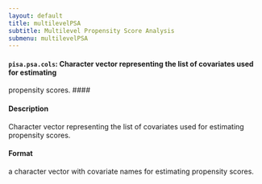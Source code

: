 ```yaml
---
layout: default
title: multilevelPSA
subtitle: Multilevel Propensity Score Analysis
submenu: multilevelPSA
---
```


#### `pisa.psa.cols`: Character vector representing the list of covariates used for estimating
 propensity scores. ####

#### Description ####


 Character vector representing the list of covariates used
 for estimating propensity scores.


#### Format ####

a character vector with covariate names for estimating propensity scores.

